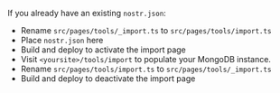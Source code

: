 If you already have an existing `nostr.json`:

- Rename `src/pages/tools/_import.ts` to `src/pages/tools/import.ts`
- Place `nostr.json` here
- Build and deploy to activate the import page
- Visit `<yoursite>/tools/import` to populate your MongoDB instance.
- Rename `src/pages/tools/import.ts` to `src/pages/tools/_import.ts`
- Build and deploy to deactivate the import page
